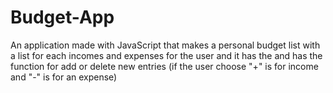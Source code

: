 # Budget-App
An application made with JavaScript that makes a personal budget list with a list for each incomes and expenses for the user and it has the  and has the function for add or delete new entries (if the user choose "+" is for income and "-" is for an expense)
